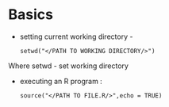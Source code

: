 # Basics
* setting current working directory - 
    ````
    setwd("</PATH TO WORKING DIRECTORY/>")
    ````
Where setwd - set working directory
* executing an R program : 
    `````
    source("</PATH TO FILE.R/>",echo = TRUE)
    
